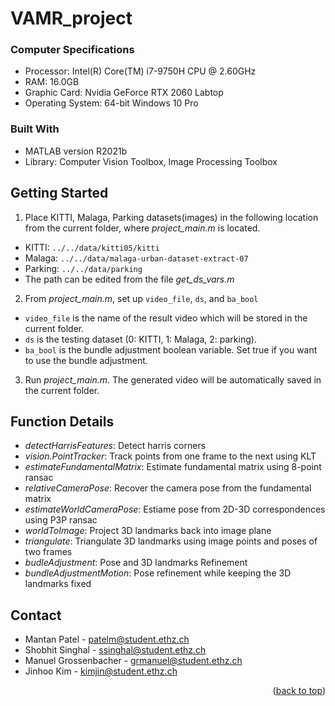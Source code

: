 # VAMR_project

### Computer Specifications

* Processor: Intel(R) Core(TM) i7-9750H CPU @ 2.60GHz
* RAM: 16.0GB
* Graphic Card: Nvidia GeForce RTX 2060 Labtop 
* Operating System: 64-bit Windows 10 Pro

### Built With

* MATLAB version R2021b
* Library: Computer Vision Toolbox, Image Processing Toolbox

<!-- HOW TO USE -->
## Getting Started

1. Place KITTI, Malaga, Parking datasets(images) in the following location from the current folder, where _project_main.m_ is located.
* KITTI: `../../data/kitti05/kitti`
* Malaga: `../../data/malaga-urban-dataset-extract-07`
* Parking: `../../data/parking`
* The path can be edited from the file _get_ds_vars.m_

2. From _project_main.m_, set up `video_file`, `ds`, and `ba_bool`
* `video_file` is the name of the result video which will be stored in the current folder.
* `ds` is the testing dataset (0: KITTI, 1: Malaga, 2: parking).
* `ba_bool` is the bundle adjustment boolean variable. Set true if you want to use the bundle adjustment.

3. Run _project_main.m_. The generated video will be automatically saved in the current folder.

## Function Details

* _detectHarrisFeatures_: Detect harris corners
* _vision.PointTracker_: Track points from one frame to the next using KLT
* _estimateFundamentalMatrix_: Estimate fundamental matrix using 8-point ransac
* _relativeCameraPose_: Recover the camera pose from the fundamental matrix
* _estimateWorldCameraPose_: Estiame pose from 2D-3D correspondences using P3P ransac
* _worldToImage_: Project 3D landmarks back into image plane
* _triangulate_: Triangulate 3D landmarks using image points and poses of two frames
* _budleAdjustment_: Pose and 3D landmarks Refinement
* _bundleAdjustmentMotion_: Pose refinement while keeping the 3D landmarks fixed

<!-- CONTACT -->
## Contact

* Mantan Patel  - patelm@student.ethz.ch
* Shobhit Singhal - ssinghal@student.ethz.ch
* Manuel Grossenbacher - grmanuel@student.ethz.ch
* Jinhoo Kim - kimjin@student.ethz.ch



<p align="right">(<a href="#top">back to top</a>)</p>


